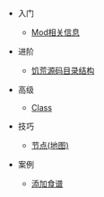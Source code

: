 - 入门
  * [Mod相关信息](/intro)

- 进阶

  * [饥荒源码目录结构](/folder-struct)

- 高级

  * [Class](class)

- 技巧

  * [节点(地图)](room)


- 案例

  * [添加食谱](/sample-foodrecipe)
